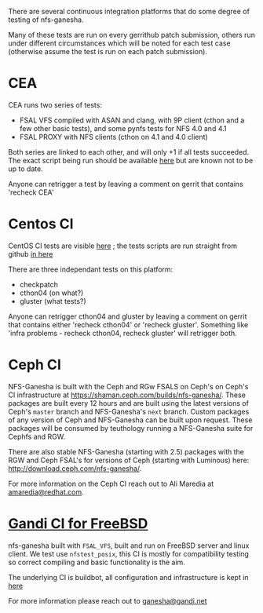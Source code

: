 There are several continuous integration platforms that do some degree of testing of nfs-ganesha.

Many of these tests are run on every gerrithub patch submission, others run under different circumstances which will be noted for each test case (otherwise assume the test is run on each patch submission).

# CEA #

CEA runs two series of tests:
* FSAL VFS compiled with ASAN and clang, with 9P client (cthon and a few other basic tests), and some pynfs tests for NFS 4.0 and 4.1
* FSAL PROXY with NFS clients (cthon on 4.1 and 4.0 client)

Both series are linked to each other, and will only +1 if all tests succeeded. The exact script being run should be available [here](https://github.com/nfs-ganesha/ci-tests/tree/CEA/CEA) but are known not to be up to date.

Anyone can retrigger a test by leaving a comment on gerrit that contains 'recheck CEA'

# Centos CI #

CentOS CI tests are visible [here](https://ci.centos.org/view/NFS-Ganesha/) ; the tests scripts are run straight from github [in here](https://github.com/nfs-ganesha/ci-tests/tree/centos-ci)

There are three independant tests on this platform:
* checkpatch
* cthon04 (on what?)
* gluster (what tests?)

Anyone can retrigger cthon04 and gluster by leaving a comment on gerrit that contains either 'recheck cthon04' or 'recheck gluster'. Something like 'infra problems - recheck cthon04, recheck gluster' will retrigger both.

# Ceph CI #

NFS-Ganesha is built with the Ceph and RGw FSALS on Ceph's on Ceph's CI infrastructure at https://shaman.ceph.com/builds/nfs-ganesha/. These packages are built every 12 hours and are built using the latest versions of Ceph's `master` branch and NFS-Ganesha's `next` branch. Custom packages of any version of Ceph and NFS-Ganesha can be built upon request. These packages will be consumed by teuthology running a NFS-Ganesha suite for Cephfs and RGW.

There are also stable NFS-Ganesha (starting with 2.5) packages with the RGW and Ceph FSAL's for versions of Ceph (starting with Luminous) here: http://download.ceph.com/nfs-ganesha/.

For more information on the Ceph CI reach out to Ali Maredia at amaredia@redhat.com.

# [Gandi CI for FreeBSD](https://ganesha-ci.gandi-cloud.net/#/) #

nfs-ganesha built with `FSAL_VFS`, built and run on FreeBSD server and linux client. We test use `nfstest_posix`, this CI is mostly for compatibility testing so correct compiling and basic functionality is the aim.

The underlying CI is buildbot, all configuration and infrastructure is kept in [here](https://github.com/nfs-ganesha/ci-tests/tree/gandi-ci)

For more information please reach out to ganesha@gandi.net
